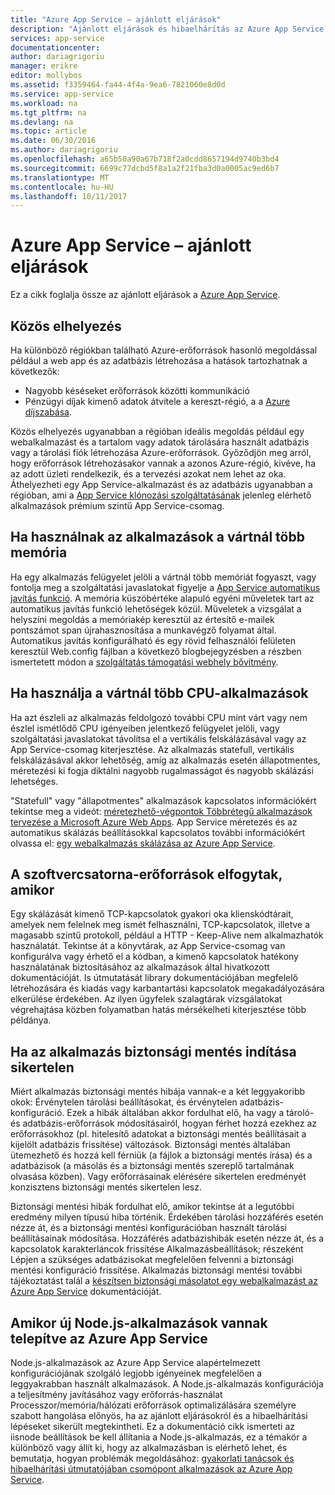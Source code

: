 ```yaml
---
title: "Azure App Service – ajánlott eljárások"
description: "Ajánlott eljárások és hibaelhárítás az Azure App Service megismerése"
services: app-service
documentationcenter: 
author: dariagrigoriu
manager: erikre
editor: mollybos
ms.assetid: f3359464-fa44-4f4a-9ea6-7821060e8d0d
ms.service: app-service
ms.workload: na
ms.tgt_pltfrm: na
ms.devlang: na
ms.topic: article
ms.date: 06/30/2016
ms.author: dariagrigoriu
ms.openlocfilehash: a65b50a90a67b718f2a0cdd8657194d9740b3bd4
ms.sourcegitcommit: 6699c77dcbd5f8a1a2f21fba3d0a0005ac9ed6b7
ms.translationtype: MT
ms.contentlocale: hu-HU
ms.lasthandoff: 10/11/2017
---
```

# <a name="best-practices-for-azure-app-service"></a>Azure App Service – ajánlott eljárások
Ez a cikk foglalja össze az ajánlott eljárások a [Azure App Service](http://go.microsoft.com/fwlink/?LinkId=529714). 

## <a name="colocation"></a>Közös elhelyezés
Ha különböző régiókban található Azure-erőforrások hasonló megoldással például a web app és az adatbázis létrehozása a hatások tartozhatnak a következők:

* Nagyobb késéseket erőforrások közötti kommunikáció
* Pénzügyi díjak kimenő adatok átvitele a kereszt-régió, a a [Azure díjszabása](https://azure.microsoft.com/pricing/details/data-transfers).

Közös elhelyezés ugyanabban a régióban ideális megoldás például egy webalkalmazást és a tartalom vagy adatok tárolására használt adatbázis vagy a tárolási fiók létrehozása Azure-erőforrások. Győződjön meg arról, hogy erőforrások létrehozásakor vannak a azonos Azure-régió, kivéve, ha az adott üzleti rendelkezik, és a tervezési azokat nem lehet az oka. Áthelyezheti egy App Service-alkalmazást és az adatbázis ugyanabban a régióban, ami a [App Service klónozási szolgáltatásának](app-service-web-app-cloning.md) jelenleg elérhető alkalmazások prémium szintű App Service-csomag.   

## <a name="memoryresources"></a>Ha használnak az alkalmazások a vártnál több memória
Ha egy alkalmazás felügyelet jelöli a vártnál több memóriát fogyaszt, vagy fontolja meg a szolgáltatási javaslatokat figyelje a [App Service automatikus javítás funkció](https://azure.microsoft.com/blog/auto-healing-windows-azure-web-sites). A memória küszöbértéke alapuló egyéni műveletek tart az automatikus javítás funkció lehetőségek közül. Műveletek a vizsgálat a helyszíni megoldás a memóriakép keresztül az értesítő e-mailek pontszámot span újrahasznosítása a munkavégző folyamat által. Automatikus javítás konfigurálható és egy rövid felhasználói felületen keresztül Web.config fájlban a következő blogbejegyzésben a részben ismertetett módon a [szolgáltatás támogatási webhely bővítmény](https://azure.microsoft.com/blog/additional-updates-to-support-site-extension-for-azure-app-service-web-apps).   

## <a name="CPUresources"></a>Ha használja a vártnál több CPU-alkalmazások
Ha azt észleli az alkalmazás feldolgozó további CPU mint várt vagy nem észlel ismétlődő CPU igényeiben jelentkező felügyelet jelöli, vagy szolgáltatási javaslatokat távolítsa el a vertikális felskálázásával vagy az App Service-csomag kiterjesztése. Az alkalmazás statefull, vertikális felskálázásával akkor lehetőség, amíg az alkalmazás esetén állapotmentes, méretezési ki fogja diktálni nagyobb rugalmasságot és nagyobb skálázási lehetséges. 

"Statefull" vagy "állapotmentes" alkalmazások kapcsolatos információkért tekintse meg a videót: [méretezhető-végpontok Többrétegű alkalmazások tervezése a Microsoft Azure Web Apps](https://channel9.msdn.com/Events/TechEd/NorthAmerica/2014/DEV-B414#fbid=?hashlink=fbid). App Service méretezés és az automatikus skálázás beállításokkal kapcsolatos további információkért olvassa el: [egy webalkalmazás skálázása az Azure App Service](web-sites-scale.md).  

## <a name="socketresources"></a>A szoftvercsatorna-erőforrások elfogytak, amikor
Egy skálázását kimenő TCP-kapcsolatok gyakori oka klienskódtárait, amelyek nem felelnek meg ismét felhasználni, TCP-kapcsolatok, illetve a magasabb szintű protokoll, például a HTTP - Keep-Alive nem alkalmazhatók használatát. Tekintse át a könyvtárak, az App Service-csomag van konfigurálva vagy érhető el a kódban, a kimenő kapcsolatok hatékony használatának biztosításához az alkalmazások által hivatkozott dokumentációját. Is útmutatását library dokumentációjában megfelelő létrehozására és kiadás vagy karbantartási kapcsolatok megakadályozására elkerülése érdekében. Az ilyen ügyfelek szalagtárak vizsgálatokat végrehajtása közben folyamatban hatás mérsékelheti kiterjesztése több példánya.  

## <a name="appbackup"></a>Ha az alkalmazás biztonsági mentés indítása sikertelen
Miért alkalmazás biztonsági mentés hibája vannak-e a két leggyakoribb okok: Érvénytelen tárolási beállításokat, és érvénytelen adatbázis-konfiguráció. Ezek a hibák általában akkor fordulhat elő, ha vagy a tároló- és adatbázis-erőforrások módosításairól, hogyan férhet hozzá ezekhez az erőforrásokhoz (pl. hitelesítő adatokat a biztonsági mentés beállításait a kijelölt adatbázis frissítése) változások. Biztonsági mentés általában ütemezhető és hozzá kell férniük (a fájlok a biztonsági mentés írása) és a adatbázisok (a másolás és a biztonsági mentés szereplő tartalmának olvasása közben). Vagy erőforrásainak elérésére sikertelen eredményét konzisztens biztonsági mentés sikertelen lesz. 

Biztonsági mentési hibák fordulhat elő, amikor tekintse át a legutóbbi eredmény milyen típusú hiba történik. Érdekében tárolási hozzáférés esetén nézze át, és a biztonsági mentési konfigurációban használt tárolási beállításainak módosítása. Hozzáférés adatbázishibák esetén nézze át, és a kapcsolatok karakterláncok frissítése Alkalmazásbeállítások; részeként Lépjen a szükséges adatbázisokat megfelelően felvenni a biztonsági mentési konfiguráció frissítése. Alkalmazás biztonsági mentési további tájékoztatást talál a [készítsen biztonsági másolatot egy webalkalmazást az Azure App Service](web-sites-backup.md) dokumentációját.

## <a name="nodejs"></a>Amikor új Node.js-alkalmazások vannak telepítve az Azure App Service
Node.js-alkalmazások az Azure App Service alapértelmezett konfigurációjának szolgáló legjobb igényeinek megfelelően a leggyakrabban használt alkalmazások. A Node.js-alkalmazás konfigurációja a teljesítmény javításához vagy erőforrás-használat Processzor/memória/hálózati erőforrások optimalizálására személyre szabott hangolása előnyös, ha az ajánlott eljárásokról és a hibaelhárítási lépéseket sikerült megtekintheti. Ez a dokumentáció cikk ismerteti az iisnode beállítások be kell állítania a Node.js-alkalmazás, ez a témakör a különböző vagy állít ki, hogy az alkalmazásban is elérhető lehet, és bemutatja, hogyan problémák megoldásához: [gyakorlati tanácsok és hibaelhárítási útmutatójában csomópont alkalmazások az Azure App Service](app-service-web-nodejs-best-practices-and-troubleshoot-guide.md).   

